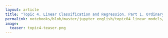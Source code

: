 ```yaml
---
layout: article
title: "Topic 4. Linear Classification and Regression. Part 1. Ordinary Least Squares"
permalink: notebooks/blob/master/jupyter_english/topic04_linear_models/topic4_linear_models_part1_mse_likelihood_bias_variance.ipynb?flush_cache=true
image:
  teaser: topic4-teaser.png
---
```



